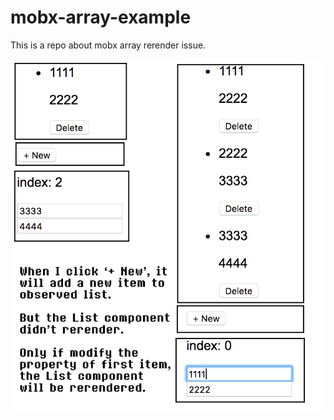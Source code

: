 mobx-array-example
=====================

This is a repo about mobx array rerender issue.

![issue](https://raw.githubusercontent.com/blade254353074/mobx-array-example/master/assets/imgs/issue.png)
